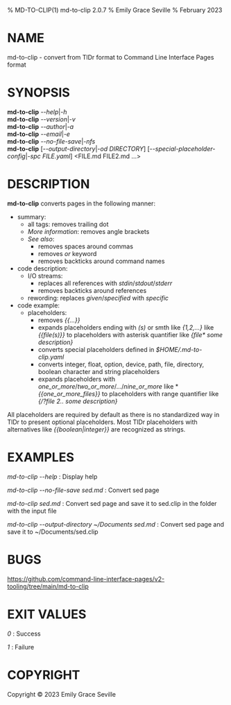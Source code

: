% MD-TO-CLIP(1) md-to-clip 2.0.7
% Emily Grace Seville
% February 2023

# NAME

md-to-clip - convert from TlDr format to Command Line Interface Pages format

# SYNOPSIS

**md-to-clip** *--help*|*-h*\
**md-to-clip** *--version*|*-v*\
**md-to-clip** *--author*|*-a*\
**md-to-clip** *--email*|*-e*\
**md-to-clip** *--no-file-save*|*-nfs*\
**md-to-clip** [*--output-directory*|*-od* *DIRECTORY*] [*--special-placeholder-config*|*-spc* *FILE.yaml*] <FILE.md FILE2.md ...>

# DESCRIPTION

**md-to-clip** converts pages in the following manner:

- summary:
  - all tags: removes trailing dot
  - *More information*: removes angle brackets
  - *See also*:
    - removes spaces around commas
    - removes *or* keyword
    - removes backticks around command names
- code description:
  - I/O streams:
    - replaces all references with *stdin*/*stdout*/*stderr*
    - removes backticks around references
  - rewording: replaces *given*/*specified* with *specific*
- code example:
  - placeholders:
    - removes *{{...}}*
    - expands placeholders ending with *(s)* or smth like *{1,2,...}* like
      *{{file(s)}}* to placeholders with asterisk quantifier like
      *{file\* some description}*
    - converts special placeholders defined in *$HOME/.md-to-clip.yaml*
    - converts integer, float, option, device, path, file, directory, boolean
      character and string placeholders
    - expands placeholders with *one_or_more*/*two_or_more*/.../*nine_or_more*
      like **{{one_or_more_files}}* to placeholders with range quantifier like
      *{/?file 2.. some description}*

All placeholders are required by default as there is no standardized way in TlDr
to present optional placeholders. Most TlDr placeholders with alternatives like
*{{boolean|integer}}* are recognized as strings.

# EXAMPLES

*md-to-clip --help*
: Display help

*md-to-clip --no-file-save sed.md*
: Convert sed page

*md-to-clip sed.md*
: Convert sed page and save it to sed.clip in the folder with the input file

*md-to-clip --output-directory ~/Documents sed.md*
: Convert sed page and save it to ~/Documents/sed.clip

# BUGS

https://github.com/command-line-interface-pages/v2-tooling/tree/main/md-to-clip

# EXIT VALUES

*0*
: Success

*1*
: Failure

# COPYRIGHT
Copyright ©️ 2023 Emily Grace Seville
